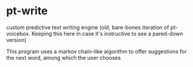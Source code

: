 # pt-write
custom predictive text writing engine (old, bare-bones iteration of pt-voicebox. Keeping this here in case it's instructive to see a pared-down version)

This program uses a markov chain–like algorithm to offer suggestions for the next word, among which the user chooses
